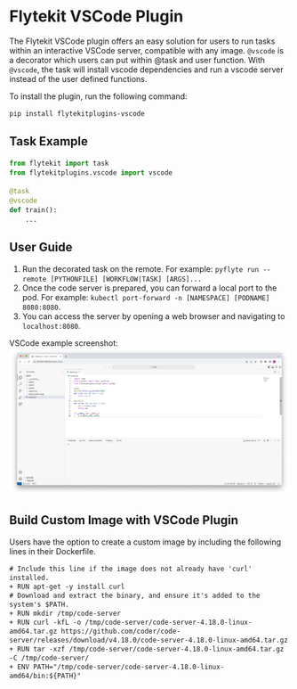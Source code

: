 # Flytekit VSCode Plugin

The Flytekit VSCode plugin offers an easy solution for users to run tasks within an interactive VSCode server, compatible with any image. `@vscode` is a decorator which users can put within @task and user function. With `@vscode`, the task will install vscode dependencies and run a vscode server instead of the user defined functions.

To install the plugin, run the following command:

```bash
pip install flytekitplugins-vscode
```

## Task Example
```python
from flytekit import task
from flytekitplugins.vscode import vscode

@task
@vscode
def train():
    ...
```

## User Guide
1. Run the decorated task on the remote. For example: `pyflyte run --remote [PYTHONFILE] [WORKFLOW|TASK] [ARGS]...`
2. Once the code server is prepared, you can forward a local port to the pod. For example: `kubectl port-forward -n [NAMESPACE] [PODNAME] 8080:8080`.
3. You can access the server by opening a web browser and navigating to `localhost:8080`.

VSCode example screenshot:
<img src=./example.png>

## Build Custom Image with VSCode Plugin
Users have the option to create a custom image by including the following lines in their Dockerfile.
```
# Include this line if the image does not already have 'curl' installed.
+ RUN apt-get -y install curl
# Download and extract the binary, and ensure it's added to the system's $PATH.
+ RUN mkdir /tmp/code-server
+ RUN curl -kfL -o /tmp/code-server/code-server-4.18.0-linux-amd64.tar.gz https://github.com/coder/code-server/releases/download/v4.18.0/code-server-4.18.0-linux-amd64.tar.gz
+ RUN tar -xzf /tmp/code-server/code-server-4.18.0-linux-amd64.tar.gz -C /tmp/code-server/
+ ENV PATH="/tmp/code-server/code-server-4.18.0-linux-amd64/bin:${PATH}"
```

